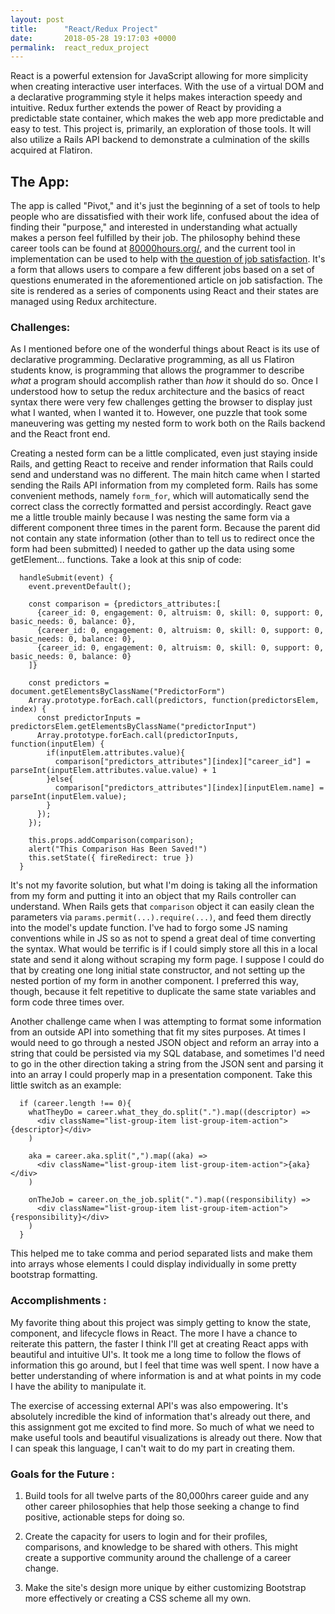 ```yaml
---
layout: post
title:      "React/Redux Project"
date:       2018-05-28 19:17:03 +0000
permalink:  react_redux_project
---
```



React is a powerful extension for JavaScript allowing for more simplicity when creating interactive user interfaces.  With the use of a virtual DOM and a declarative programming style it helps makes interaction speedy and intuitive.  Redux further extends the power of React by providing a predictable state container, which makes the web app more predictable and easy to test.  This project is, primarily, an exploration of those tools.  It will also utilize a Rails API backend to demonstrate a culmination of the skills acquired at Flatiron.  

## The App: 

The app is called "Pivot," and it's just the beginning of a set of tools to help people who are dissatisfied with their work life, confused about the idea of finding their "purpose," and interested in understanding what actually makes a person feel fulfilled by their job.  The philosophy behind these career tools can be found at [80000hours.org/](https://80000hours.org/), and the current tool in implementation can be used to help with [the question of job satisfaction](https://80000hours.org/career-guide/job-satisfaction/).  It's a form that allows users to compare a few different jobs based on a set of questions enumerated in the aforementioned article on job satisfaction.  The site is rendered as a series of components using React and their states are managed using Redux architecture.

### Challenges:

As I mentioned before one of the wonderful things about React is its use of declarative programming.  Declarative programming, as all us Flatiron students know, is programming that allows the programmer to describe *what* a program should accomplish rather than *how* it should do so.  Once I understood how to setup the redux architecture and the basics of react syntax there were very few challenges getting the browser to display just what I wanted, when I wanted it to.  However, one puzzle that took some maneuvering was getting my nested form to work both on the Rails backend and the React front end.

Creating a nested form can be a little complicated, even just staying inside Rails, and getting React to receive and render information that Rails could send and understand was no different.  The main hitch came when I started sending the Rails API information from my completed form.  Rails has some convenient methods, namely `form_for`, which will automatically send the correct class the correctly formatted and persist accordingly.  React gave me a little trouble mainly because I was nesting the same form via a different component three times in the parent form.  Because the parent did not contain any state information (other than to tell us to redirect once the form had been submitted) I needed to gather up the data using some getElement... functions.  Take a look at this snip of code: 

```
  handleSubmit(event) {
    event.preventDefault();

    const comparison = {predictors_attributes:[
      {career_id: 0, engagement: 0, altruism: 0, skill: 0, support: 0, basic_needs: 0, balance: 0},
      {career_id: 0, engagement: 0, altruism: 0, skill: 0, support: 0, basic_needs: 0, balance: 0},
      {career_id: 0, engagement: 0, altruism: 0, skill: 0, support: 0, basic_needs: 0, balance: 0}
    ]}

    const predictors = document.getElementsByClassName("PredictorForm")
    Array.prototype.forEach.call(predictors, function(predictorsElem, index) {
      const predictorInputs = predictorsElem.getElementsByClassName("predictorInput")
      Array.prototype.forEach.call(predictorInputs, function(inputElem) {
        if(inputElem.attributes.value){
          comparison["predictors_attributes"][index]["career_id"] = parseInt(inputElem.attributes.value.value) + 1
        }else{
          comparison["predictors_attributes"][index][inputElem.name] = parseInt(inputElem.value);
        }
      });
    });

    this.props.addComparison(comparison);
    alert("This Comparison Has Been Saved!")
    this.setState({ fireRedirect: true })
  }
```

It's not my favorite solution, but what I'm doing is taking all the information from my form and putting it into an object that my Rails controller can understand.  When Rails gets that `comparison` object it can easily clean the parameters via `params.permit(...).require(...)`, and feed them directly into the model's update function.  I've had to forgo some JS naming conventions while in JS so as not to spend a great deal of time converting the syntax.  What would be terrific is if I could simply store all this in a local state and send it along without scraping my form page.  I suppose I could do that by creating one long initial state constructor, and not setting up the nested portion of my form in another component.  I preferred this way, though, because it felt repetitive to duplicate the same state variables and form code three times over.

Another challenge came when I was attempting to format some information from an outside API into something that fit my sites purposes.  At times I would need to go through a nested JSON object and reform an array into a string that could be persisted via my SQL database, and sometimes I'd need to go in the other direction taking a string from the JSON sent and parsing it into an array I could properly map in a presentation component.  Take this little switch as an example: 

```
  if (career.length !== 0){
    whatTheyDo = career.what_they_do.split(".").map((descriptor) =>
      <div className="list-group-item list-group-item-action">{descriptor}</div>
    )

    aka = career.aka.split(",").map((aka) =>
      <div className="list-group-item list-group-item-action">{aka}</div>
    )

    onTheJob = career.on_the_job.split(".").map((responsibility) =>
      <div className="list-group-item list-group-item-action">{responsibility}</div>
    )
  }
```

This helped me to take comma and period separated lists and make them into arrays whose elements I could display individually in some pretty bootstrap formatting.

### Accomplishments :

My favorite thing about this project was simply getting to know the state, component, and lifecycle flows in React.  The more I have a chance to reiterate this pattern, the faster I think I'll get at creating React apps with beautiful and intuitive UI's.  It took me a long time to follow the flows of information this go around, but I feel that time was well spent.  I now have a better understanding of where information is and at what points in my code I have the ability to manipulate it.

The exercise of accessing external API's was also empowering.  It's absolutely incredible the kind of information that's already out there, and this assignment got me excited to find more.  So much of what we need to make useful tools and beautiful visualizations is already out there.  Now that I can speak this language, I can't wait to do my part in creating them.  

### Goals for the Future :

1. Build tools for all twelve parts of the 80,000hrs career guide and any other career philosophies that help those seeking a change to find positive, actionable steps for doing so.

2. Create the capacity for users to login and for their profiles, comparisons, and knowledge to be shared with others.  This might create a supportive community around the challenge of a career change.

3. Make the site's design more unique by either customizing Bootstrap more effectively or creating a CSS scheme all my own.

